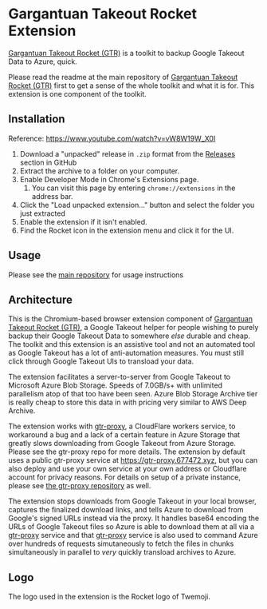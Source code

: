 # Gargantuan Takeout Rocket Extension

[Gargantuan Takeout Rocket (GTR)][gtr] is a toolkit to backup Google Takeout Data to Azure, quick.

Please read the readme at the main repository of [Gargantuan Takeout Rocket (GTR)][gtr] first to get a sense of the whole toolkit and what it is for. This extension is one component of the toolkit.

## Installation

Reference: https://www.youtube.com/watch?v=vW8W19W_X0I

1. Download a "unpacked" release in `.zip` format from the [Releases](https://github.com/nelsonjchen/gtr-ext/releases) section in GitHub
2. Extract the archive to a folder on your computer.
3. Enable Developer Mode in Chrome's Extensions page.
   1. You can visit this page by entering `chrome://extensions` in the address bar.
4. Click the "Load unpacked extension..." button and select the folder you just extracted
5. Enable the extension if it isn't enabled.
6. Find the Rocket icon in the extension menu and click it for the UI.

## Usage

Please see the [main repository][gtr] for usage instructions

## Architecture

This is the Chromium-based browser extension component of [Gargantuan Takeout Rocket (GTR)][gtr], a Google Takeout helper for people wishing to purely backup their Google Takeout Data to somewhere _else_ durable and cheap. The toolkit and this extension is an assistive tool and not an automated tool as Google Takeout has a lot of anti-automation measures. You must still click through Google Takeout UIs to transload your data.

The extension facilitates a server-to-server from Google Takeout to Microsoft Azure Blob Storage. Speeds of 7.0GB/s+ with unlimited parallelism atop of that too have been seen. Azure Blob Storage Archive tier is really cheap to store this data in with pricing very similar to AWS Deep Archive.

The extension works with [gtr-proxy][gtr-proxy], a CloudFlare workers service, to workaround a bug and a lack of a certain feature in Azure Storage that greatly slows downloading from Google Takeout from Azure Storage. Please see the gtr-proxy repo for more details. The extension by default uses a public gtr-proxy service at https://gtr-proxy.677472.xyz, but you can also deploy and use your own service at your own address or Cloudflare account for privacy reasons. For details on setup of a private instance, please see [the gtr-proxy repository][gtr-proxy] as well.

The extension stops downloads from Google Takeout in your local browser, captures the finalized download links, and tells Azure to download from Google's signed URLs instead via the proxy. It handles base64 encoding the URLs of Google Takeout files so Azure is able to download them at all via a [gtr-proxy][gtr-proxy] service and that [gtr-proxy][gtr-proxy] service is also used to command Azure over hundreds of requests simutaneously to fetch the files in chunks simultaneously in parallel to _very_ quickly transload archives to Azure.

## Logo

The logo used in the extension is the Rocket logo of Twemoji.

[gtr]: https://github.com/nelsonjchen/gtr
[gtr-proxy]: https://github.com/nelsonjchen/gtr-proxy#readme

